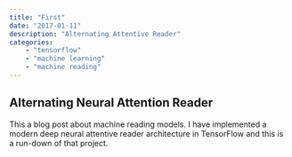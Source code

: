 ```yaml
---
title: "First"
date: "2017-01-11"
description: "Alternating Attentive Reader"
categories:
    - "tensorflow"
    - "machine learning"
    - "machine reading"
---
```


## Alternating Neural Attention Reader

This a blog post about machine reading models. I have implemented a modern deep neural attentive reader architecture in TensorFlow and this is a run-down of that project.

